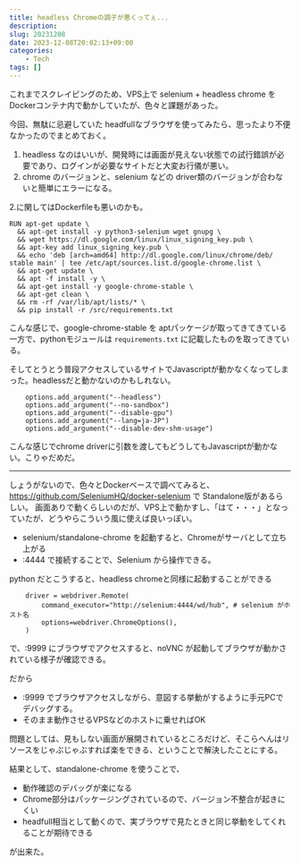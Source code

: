 ```yaml
---
title: headless Chromeの調子が悪くってぇ...
description: 
slug: 20231208
date: 2023-12-08T20:02:13+09:00
categories:
    - Tech
tags: []
---
```

これまでスクレイピングのため、VPS上で selenium + headless chrome をDockerコンテナ内で動かしていたが、色々と課題があった。

今回、無駄に忌避していた headfullなブラウザを使ってみたら、思ったより不便なかったのでまとめておく。


1. headless なのはいいが、開発時には画面が見えない状態での試行錯誤が必要であり、ログインが必要なサイトだと大変お行儀が悪い。
2. chrome のバージョンと、selenium などの driver類のバージョンが合わないと簡単にエラーになる。

2.に関してはDockerfileも悪いのかも。
```
RUN apt-get update \
  && apt-get install -y python3-selenium wget gnupg \
  && wget https://dl.google.com/linux/linux_signing_key.pub \
  && apt-key add linux_signing_key.pub \
  && echo 'deb [arch=amd64] http://dl.google.com/linux/chrome/deb/ stable main' | tee /etc/apt/sources.list.d/google-chrome.list \
  && apt-get update \
  && apt -f install -y \
  && apt-get install -y google-chrome-stable \
  && apt-get clean \
  && rm -rf /var/lib/apt/lists/* \
  && pip install -r /src/requirements.txt
```
こんな感じで、google-chrome-stable を aptパッケージが取ってきてきている一方で、pythonモジュールは `requirements.txt` に記載したものを取ってきている。

そしてとうとう普段アクセスしているサイトでJavascriptが動かなくなってしまった。headlessだと動かないのかもしれない。

```
    options.add_argument("--headless")
    options.add_argument("--no-sandbox")
    options.add_argument("--disable-gpu")
    options.add_argument("--lang=ja-JP")
    options.add_argument("--disable-dev-shm-usage")
```
こんな感じでchrome driverに引数を渡してもどうしてもJavascriptが動かない。こりゃだめだ。

---

しょうがないので、色々とDockerベースで調べてみると、
https://github.com/SeleniumHQ/docker-selenium で Standalone版があるらしい。
画面ありで動くらしいのだが、VPS上で動かすし、「はて・・・」となっていたが、どうやらこういう風に使えば良いっぽい。

- selenium/standalone-chrome を起動すると、Chromeがサーバとして立ち上がる
- :4444 で接続することで、Selenium から操作できる。

python だとこうすると、headless chromeと同様に起動することができる
```
    driver = webdriver.Remote(
        command_executor="http://selenium:4444/wd/hub", # selenium がホスト名
        options=webdriver.ChromeOptions(),
    )
```

で、:9999 にブラウザでアクセスすると、noVNC が起動してブラウザが動かされている様子が確認できる。

だから
- :9999 でブラウザアクセスしながら、意図する挙動がするように手元PCでデバッグする。
- そのまま動作させるVPSなどのホストに乗せればOK

問題としては、見もしない画面が展開されているところだけど、そこらへんはリソースをじゃぶじゃぶすれば楽をできる、ということで解決したことにする。

結果として、standalone-chrome を使うことで、
- 動作確認のデバッグが楽になる
- Chrome部分はパッケージングされているので、バージョン不整合が起きにくい
- headfull相当として動くので、実ブラウザで見たときと同じ挙動をしてくれることが期待できる

が出来た。

